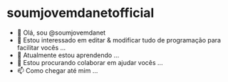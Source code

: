 # soumjovemdanetofficial

- 👋 Olá, sou @soumjovemdanet 
- 👀 Estou interessado em editar & modificar tudo de programação para facilitar vocês ...
- 🌱 Atualmente estou aprendendo ...
- 💞️ Estou procurando colaborar em ajudar vocês ...
- 📫 Como chegar até mim ...


